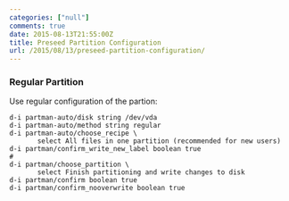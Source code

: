 ```yaml
---
categories: ["null"]
comments: true
date: 2015-08-13T21:55:00Z
title: Preseed Partition Configuration
url: /2015/08/13/preseed-partition-configuration/
---
```


### Regular Partition

Use regular configuration of the partion:    

```
d-i partman-auto/disk string /dev/vda
d-i partman-auto/method string regular
d-i partman-auto/choose_recipe \
       select All files in one partition (recommended for new users)
d-i partman/confirm_write_new_label boolean true
#
d-i partman/choose_partition \
       select Finish partitioning and write changes to disk
d-i partman/confirm boolean true
d-i partman/confirm_nooverwrite boolean true

```

